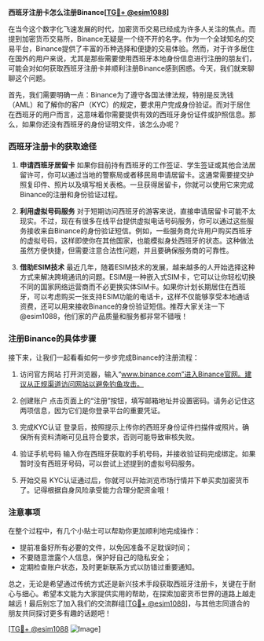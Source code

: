 **西班牙注册卡怎么注册Binance[[TG💪+ @esim1088](https://t.me/s/esim1088)]**

在当今这个数字化飞速发展的时代，加密货币交易已经成为许多人关注的焦点。而提到加密货币交易所，Binance无疑是一个绕不开的名字。作为一个全球知名的交易平台，Binance提供了丰富的币种选择和便捷的交易体验。然而，对于许多居住在国外的用户来说，尤其是那些需要使用西班牙本地身份信息进行注册的朋友们，可能会对如何获取西班牙注册卡并顺利注册Binance感到困惑。今天，我们就来聊聊这个问题。

首先，我们需要明确一点：Binance为了遵守各国法律法规，特别是反洗钱（AML）和了解你的客户（KYC）的规定，要求用户完成身份验证。而对于居住在西班牙的用户而言，这意味着你需要提供有效的西班牙身份证件或护照信息。那么，如果你还没有西班牙的身份证明文件，该怎么办呢？

### 西班牙注册卡的获取途径

1. **申请西班牙居留卡**
   如果你目前持有西班牙的工作签证、学生签证或其他合法居留许可，你可以通过当地的警察局或者移民局申请居留卡。这通常需要提交护照复印件、照片以及填写相关表格。一旦获得居留卡，你就可以使用它来完成Binance的注册和身份验证过程。

2. **利用虚拟号码服务**
   对于短期访问西班牙的游客来说，直接申请居留卡可能不太现实。不过，现在有很多在线平台提供虚拟电话号码服务，你可以通过这些服务接收来自Binance的身份验证短信。例如，一些服务商允许用户购买西班牙的虚拟号码，这样即使你在其他国家，也能模拟身处西班牙的状态。这种做法虽然方便快捷，但需要注意合法性问题，并且要确保服务商的可靠性。

3. **借助ESIM技术**
   最近几年，随着ESIM技术的发展，越来越多的人开始选择这种方式来解决跨境通讯的问题。ESIM是一种嵌入式SIM卡，它可以让你轻松切换不同的国家网络运营商而不必更换实体SIM卡。如果你计划长期居住在西班牙，可以考虑购买一张支持ESIM功能的电话卡，这样不仅能够享受本地通话资费，还可以用来接收Binance的身份验证短信。推荐大家关注一下@esim1088，他们家的产品质量和服务都非常不错哦！

### 注册Binance的具体步骤

接下来，让我们一起看看如何一步步完成Binance的注册流程：

1. 访问官方网站
   打开浏览器，输入“www.binance.com”进入Binance官网。建议从正规渠道访问网站以避免钓鱼攻击。

2. 创建账户
   点击页面上的“注册”按钮，填写邮箱地址并设置密码。请务必记住这两项信息，因为它们是你登录平台的重要凭证。

3. 完成KYC认证
   登录后，按照提示上传你的西班牙身份证件扫描件或照片。确保所有资料清晰可见且符合要求，否则可能导致审核失败。

4. 验证手机号码
   输入你在西班牙获取的手机号码，并接收验证码完成绑定。如果暂时没有西班牙号码，可以尝试上述提到的虚拟号码服务。

5. 开始交易
   KYC认证通过后，你就可以开始浏览市场行情并下单买卖加密货币了。记得根据自身风险承受能力合理分配资金哦！

### 注意事项

在整个过程中，有几个小贴士可以帮助你更加顺利地完成操作：
- 提前准备好所有必要的文件，以免因准备不足耽误时间；
- 不要随意泄露个人信息，保护好自己的隐私安全；
- 定期检查账户状态，及时更新联系方式以防错过重要通知。

总之，无论是希望通过传统方式还是新兴技术手段获取西班牙注册卡，关键在于耐心与细心。希望本文能为大家提供实用的帮助，在探索加密货币世界的道路上越走越远！最后别忘了加入我们的交流群组[[TG💪+ @esim1088](https://t.me/s/esim1088)]，与其他志同道合的朋友共同探讨更多有趣的话题吧！

[[TG💪+ @esim1088](https://t.me/s/esim1088) ![Image](https://i.postimg.cc/4NQfJmqS/Snipaste-2025-05-13-00-14-12.png)]